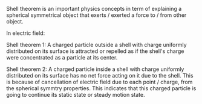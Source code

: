 Shell theorem is an important physics concepts in term of explaining a spherical symmetrical object that exerts / exerted a force to / from other object. 

In electric field:

Shell theorem 1: A charged particle outside a shell with charge uniformly distributed on its surface is attracted or repelled as if the shell's charge were concentrated as a particle at its center.

Shell theorem 2: A charged particle inside a shell with charge uniformly distributed on its surface has no net force acting on it due to the shell. This is because of cancellation of electric field due to each point / charge, from the spherical symmtry properties. This indicates that this charged particle is going to continue its static state or steady motion state. 

